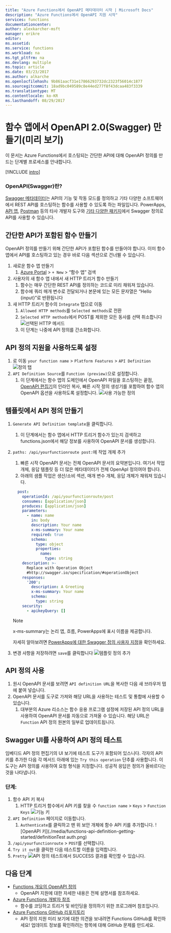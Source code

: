 ```yaml
---
title: "Azure Functions에서 OpenAPI 메타데이터 시작 | Microsoft Docs"
description: "Azure Functions에서 OpenAPI 지원 시작"
services: functions
documentationcenter: 
author: alexkarcher-msft
manager: erikre
editor: 
ms.assetid: 
ms.service: functions
ms.workload: na
ms.tgt_pltfrm: na
ms.devlang: multiple
ms.topic: article
ms.date: 03/23/2017
ms.author: alkarche
ms.openlocfilehash: 9b861aacf31e17866293732dc2323f56014c1877
ms.sourcegitcommit: 18ad9bc049589c8e44ed277f8f43dcaa483f3339
ms.translationtype: MT
ms.contentlocale: ko-KR
ms.lasthandoff: 08/29/2017
---
```

# <a name="creating-openapi-20-swagger-metadata-for-a-function-app-preview"></a>함수 앱에서 OpenAPI 2.0(Swagger) 만들기(미리 보기)

이 문서는 Azure Functions에서 호스팅되는 간단한 API에 대해 OpenAPI 정의를 만드는 단계별 프로세스를 안내합니다.

[!INCLUDE [intro](../../includes/functions-bindings-intro.md)]

### <a name="what-is-openapi-swagger"></a>OpenAPI(Swagger)란?
[Swagger 메타데이터](http://swagger.io/)는 API의 기능 및 작동 모드를 정의하고 기타 다양한 소프트웨어에서 REST API를 호스팅하는 함수를 사용할 수 있도록 하는 파일입니다. PowerApps, [API 앱](https://docs.microsoft.com/azure/app-service-api/app-service-api-dotnet-get-started#a-idcodegena-generate-client-code-for-the-data-tier), [Postman](https://www.getpostman.com/docs/importing_swagger) 등의 타사 개발자 도구와 [기타 다양한 패키지](http://swagger.io/tools/)에서 Swagger 정의로 API를 사용할 수 있습니다.

## <a name="prepare-function"></a>간단한 API가 포함된 함수 만들기
  OpenAPI 정의를 만들기 위해 간단한 API가 포함된 함수를 만들어야 합니다. 이미 함수 앱에서 API를 호스팅하고 있는 경우 바로 다음 섹션으로 건너뛸 수 있습니다.
1. 새로운 함수 앱 만들기
    1. [Azure Portal](https://portal.azure.com) > `+ New` > “함수 앱” 검색
1. 사용자의 새 함수 앱 내에서 새 HTTP 트리거 함수 만들기
    1. 함수는 매우 간단한 REST API를 정의하는 코드로 미리 채워져 있습니다.
    1. 함수에 쿼리 매개 변수로 전달되거나 본문에 있는 모든 문자열은 “Hello {input}”로 반환됩니다
1. 새 HTTP 트리거 함수의 `Integrate` 탭으로 이동
    1. `Allowed HTTP methods`를 `Selected methods`로 전환
    1. `Selected HTTP methods`에서 POST를 제외한 모든 동사를 선택 취소합니다
    ![선택된 HTTP 메서드](./media/functions-api-definition-getting-started/selectedHTTPmethods.png)
    1. 이 단계는 나중에 API 정의를 간소화합니다.

## <a name="enable"></a>API 정의 지원을 사용하도록 설정
1. 로 이동 `your function name`  >  `Platform Features`  >  `API Definition` 
 ![정의 탭](./media/functions-api-definition-getting-started/definitiontab.png)
1. `API Definition Source`를 `Function (preview)`으로 설정합니다.
    1. 이 단계에서는 함수 앱의 도메인에서 OpenAPI 파일을 호스팅하는 끝점, [OpenAPI 편집기](http://editor.swagger.io)의 인라인 복사, 빠른 시작 정의 생성기를 포함하여 함수 앱의 OpenAPI 옵션을 사용하도록 설정합니다.
![사용 가능한 정의](./media/functions-api-definition-getting-started/enabledefinition.png)

## <a name="create-definition"></a>템플릿에서 API 정의 만들기
1. `Generate API Definition template`을 클릭합니다.
    1. 이 단계에서는 함수 앱에서 HTTP 트리거 함수가 있는지 검색하고 functions.json에서 해당 정보를 사용하여 OpenAPI 문서를 생성합니다.
1. `paths: /api/yourfunctionroute post:`에 작업 개체 추가
    1. 빠른 시작 OpenAPI 문서는 전체 OpenAPI 문서의 요약본입니다. 여기서 작업 개체, 응답 템플릿 등 더 많은 메타데이터가 전체 OpenApI 정의여야 합니다.
    1. 아래의 샘플 작업은 생산/소비 섹션, 매개 변수 개체, 응답 개체가 채워져 있습니다.
    
    ```yaml
      post:
        operationId: /api/yourfunctionroute/post
        consumes: [application/json]
        produces: [application/json]
        parameters:
          - name: name
            in: body
            description: Your name
            x-ms-summary: Your name
            required: true
            schema:
              type: object
              properties:
                name:
                  type: string
        description: >-
          Replace with Operation Object
          #http://swagger.io/specification/#operationObject
        responses:
          '200':
            description: A Greeting
            x-ms-summary: Your name
            schema:
              type: string
        security:
          - apikeyQuery: []
    ```
    
    > [!NOTE]
    >  x-ms-summary는 논리 앱, 흐름, PowerApps에 표시 이름을 제공합니다.
    >
    > 자세히 알아보려면 [PowerApps에 대한 Swagger 정의 사용자 지정](https://powerapps.microsoft.com/tutorials/customapi-how-to-swagger/)을 확인하세요.

1. 변경 사항을 저장하려면 `save`를 클릭합니다 ![템플릿 정의 추가](./media/functions-api-definition-getting-started/addingtemplate.png)

## <a name="use-definition"></a>API 정의 사용
1. 원시 OpenAPI 문서를 보려면 `API definition URL`을 복사한 다음 새 브라우저 탭에 붙여 넣습니다.
1. OpenAPI 문서를 도구로 가져와 해당 URL을 사용하는 테스트 및 통합에 사용할 수 있습니다.
    1. 대부분의 Azure 리소스는 함수 응용 프로그램 설정에 저장된 API 정의 URL을 사용하여 OpenAPI 문서를 자동으로 가져올 수 있습니다. 해당 URL은 `Function` API 정의 원본의 일부로 업데이트됩니다.


## <a name="test-definition"></a>Swagger UI를 사용하여 API 정의 테스트
임베디드 API 정의 편집기의 UI 보기에 테스트 도구가 포함되어 있스니다. 각자의 API 키를 추가한 다음 각 메서드 아래에 있는 `Try this operation` 단추를 사용합니다. 이 도구는 API 정의를 사용하여 요청 형식을 지정합니다. 성공적 응답은 정의가 올바르다는 것을 나타냅니다.

### <a name="steps"></a>단계:

1. 함수 API 키 복사
    1. HTTP 트리거 함수에서 API 키를 찾을 수 `function name` > `Keys` > `Function Keys` 
   ![기능 키](./media/functions-api-definition-getting-started/functionkey.png)
1. `API Definition` 페이지로 이동합니다.
    1. `Authenticate`를 클릭하고 맨 위 보안 개체에 함수 API 키를 추가합니다.
  ![OpenAPI 키](./media/functions-api-definition-getting-started/definitionTest auth.png)
1. `/api/yourfunctionroute` > `POST`를 선택합니다.
1. `Try it out`을 클릭한 다음 테스트할 이름을 입력합니다.
1. `Pretty`
![API 정의 테스트](./media/functions-api-definition-getting-started/definitionTest.png)에서 SUCCESS 결과를 확인할 수 있습니다.

## <a name="next-steps"></a>다음 단계
* [Functions 개요의 OpenAPI 정의](functions-api-definition.md)
  * OpenAPI 지원에 대한 자세한 내용은 전체 설명서를 참조하세요.
* [Azure Functions 개발자 참조](functions-reference.md)  
  * 함수를 코딩하고 트리거 및 바인딩을 정의하기 위한 프로그래머 참조입니다.
* [Azure Functions GitHub 리포지토리](https://github.com/Azure/Azure-Functions/)
  * API 정의 지원 미리 보기에 대한 의견을 보내려면 Functions GitHub를 확인하세요! 업데이트 정보를 확인하려는 항목에 대해 GitHub 문제를 만드세요.
